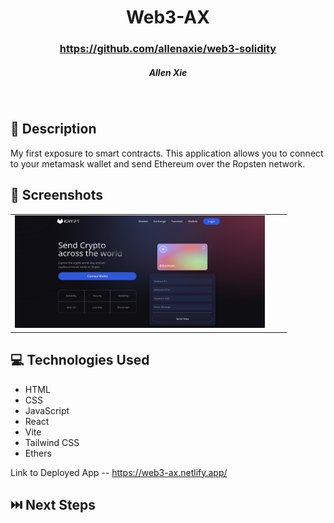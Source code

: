 # <h1 align="center"> Web3-AX </h1>
 #### <h3 align="center">https://github.com/allenaxie/web3-solidity</h3>
 <h5 align="center">Allen Xie</h5>

<br>

## 📝 Description

My first exposure to smart contracts. This application allows you to connect to your metamask wallet and send Ethereum over the Ropsten network.

## 📸 Screenshots 

| | | |
|:-------------------------:|:-------------------------:|:-------------------------:|
|<img src="images/screenshot.png" width=400px height=180px overflow="hidden">

## 💻 Technologies Used 

- HTML
- CSS
- JavaScript
- React
- Vite
- Tailwind CSS
- Ethers

Link to Deployed App -- <https://web3-ax.netlify.app/>

## ⏭️ Next Steps

